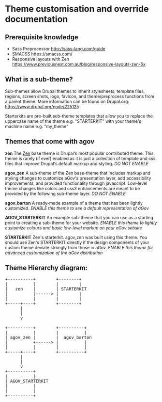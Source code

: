 # Theme customisation and override documentation

## Prerequisite knowledge

* Sass Preprocessor http://sass-lang.com/guide
* SMACSS https://smacss.com/
* Responsive layouts with Zen https://www.previousnext.com.au/blog/responsive-layouts-zen-5x

## What is a sub-theme?

Sub-themes allow Drupal themes to inherit stylesheets, template files, regions, screen shots, logo, favicon, and theme/preprocess functions from a parent theme. More information can be found on Drupal.org:
https://www.drupal.org/node/225125

Starterkits are pre-built sub-theme templates that allow you to replace the uppercase name of the theme e.g. "STARTERKIT" with your theme's machine name e.g. "my_theme"

## Themes that come with agov

**zen**
The [Zen](http://drupal.org/project/zen) base theme is Drupal's most popular contributed theme. This theme is rarely (if ever) enabled as it is just a collection of template and css files that improve Drupal's default markup and styling. *DO NOT ENABLE*

**agov_zen**
A sub-theme of the Zen base-theme that includes markup and styling changes to customize aGov's presentation layer, add accessibility improvements, and provided functionality through javascript. Low-level theme changes like colors and css3 enhancements are meant to be provided by the following sub-theme layer. *DO NOT ENABLE*

**agov_barton**
A ready-made example of a theme that has been lightly customized. *ENABLE this theme to see a default representation of aGov*

**AGOV_STARTERKIT**
An example sub-theme that you can use as a starting point to creating a sub-theme for your website. *ENABLE this theme to lightly customize colours and basic low-level markup on your aGov sebsite*

**STARTERKIT**
Zen's starterkit. agov_zen was built using this theme. You should use Zen's STARTERKIT directly if the design components of your custom theme deviate strongly from those in aGov. *ENABLE this theme for advanced customization of the aGov distribution*

## Theme Hierarchy diagram:

<pre>
+----------+        +--------+
|          |        |        |
|   zen    |        | STARTERKIT
|          |------> |        |
|          |        |        |
+-----+----+        +--------+
      |
      |
      v

+----------+        +----------+
|          |        |          |
| agov_zen |        |  agov_barton
|          +------> |          |
|          |        |          |
+-----+----+        +----------+
      |
      |
      v
+----------+
|          |
| AGOV_STARTERKIT
|          |
|          |
+----------+
</pre>




